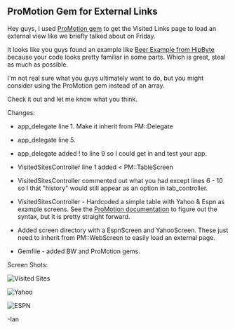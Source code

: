 ## ProMotion Gem for External Links 

Hey guys, I used [ProMotion gem](https://github.com/clearsightstudio/ProMotion) to get the Visited Links page to load an external view like we briefly talked about on Friday. 


It looks like you guys found an example like [Beer Example from HipByte](https://github.com/HipByte/RubyMotionSamples/tree/master/ios/Beers) because your code looks pretty familiar in some parts. Which is great, steal as much as possible. 

I'm not real sure what you guys ultimately want to do, but you might consider using the ProMotion gem instead of an array.  

Check it out and let me know what you think. 


Changes: 

* app_delegate line 1. Make it inherit from PM::Delegate 
* app_delegate line 5. 
* app_delegate added ! to line 9 so I could get in and test your app. 

* VisitedSitesController line 1 added < PM::TableScreen
* VisitedSitesController commented out what you had except lines 6 - 10 so I that "history" would still appear as an option in tab_controller. 

* VisitedSitesController - Hardcoded a simple table with Yahoo & Espn as example screens. See the [ProMotion documentation](https://github.com/clearsightstudio/ProMotion) to figure out the syntax, but it is pretty straight forward.


* Added screen directory with a EspnScreen and YahooScreen.  These just need to inherit from PM::WebScreen to easily load an external page. 

* Gemfile - added BW and ProMotion gems. 


Screen Shots: 

![Visited Sites](http://i.imgur.com/UEbogcn.jpg)

![Yahoo](http://i.imgur.com/3nSLAYZ.jpg)

![ESPN](http://i.imgur.com/RBL9N2g.jpg)



-Ian




